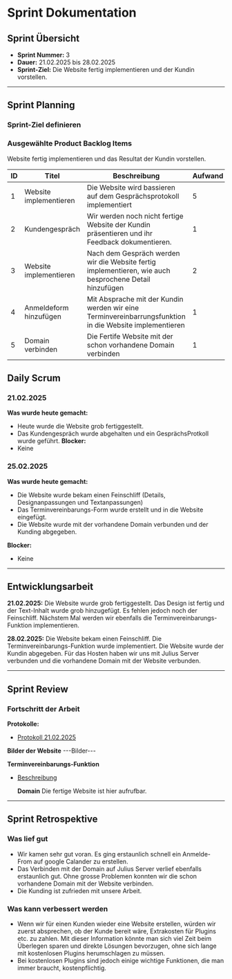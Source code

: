 # Sprint Dokumentation

## Sprint Übersicht

- **Sprint Nummer:** 3
- **Dauer:**  21.02.2025 bis 28.02.2025
- **Sprint-Ziel:** Die Website fertig implementieren und der Kundin vorstellen.

---

## Sprint Planning

### Sprint-Ziel definieren


### Ausgewählte Product Backlog Items
Website fertig implementieren und das Resultat der Kundin vorstellen.

| ID  | Titel  | Beschreibung  | Aufwand  | Verantwortlich  |
| --- | ------ | ------------ | -------- | -------------- |
|  1   |   Website implementieren    |   Die Website wird bassieren auf dem Gesprächsprotokoll implementiert| 5         |  Pascal & Keanu              |
|  2   |   Kundengespräch   |   Wir werden noch nicht fertige Website der Kundin präsentieren und ihr Feedback dokumentieren.| 1         |  Pascal & Keanu              |
|  3   |   Website implementieren   |   Nach dem Gespräch werden wir die Website fertig implementieren, wie auch besprochene Detail hinzufügen| 2         |  Pascal & Keanu              |
|  4   |   Anmeldeform hinzufügen   |  Mit Absprache mit der Kundin werden wir eine Terminvereinbarrungsfunktion in die Website implementieren| 1         |  Pascal & Keanu              |
|  5   |   Domain verbinden  | Die Fertife Website mit der schon vorhandene Domain verbinden | 1         |  Pascal & Keanu              |


## Daily Scrum

### 21.02.2025

 **Was wurde heute gemacht:**
  - Heute wurde die Website grob fertiggestellt.
  - Das Kundengespräch wurde abgehalten und ein GesprächsProtkoll wurde geführt.
  **Blocker:**
  - Keine
 
  ### 25.02.2025
  **Was wurde heute gemacht:**
  - Die Website wurde bekam einen Feinschliff (Details, Designanpassungen und Textanpassungen)
  - Das Terminvereinbarungs-Form wurde erstellt und in die Website eingefügt.
  - Die Website wurde mit der vorhandene Domain verbunden und der Kunding abgegeben.

  **Blocker:**
  - Keine

---

## Entwicklungsarbeit

**21.02.2025:** Die Website wurde grob fertiggestellt. Das Design ist fertig und der Text-Inhalt wurde grob hinzugefügt. Es fehlen jedoch noch der Feinschliff. Nächstem Mal werden wir ebenfalls die Terminvereinbarungs-Funktion implementieren.


**28.02.2025:** Die Website bekam einen Feinschliff. Die Terminvereinbarungs-Funktion wurde implementiert. Die Website wurde der Kundin abgegeben. Für das Hosten haben wir uns mit Julius Server verbunden und die vorhandene Domain mit der Website verbunden.

---

## Sprint Review

### Fortschritt der Arbeit

**Protokolle:**
- [Protokoll 21.02.2025](https://github.com/Kurizaki/Nagelstudio-Naildesign-Nataliya/blob/main/Gespr%C3%A4chsprotokoll/Protokoll03_21.02.2025.md)

**Bilder der Website**
---Bilder---

**Terminvereinbarungs-Funktion**
- [Beschreibung](https://github.com/Kurizaki/Nagelstudio-Naildesign-Nataliya/blob/main/Dokumentation/Terminvereinbarung-Funktions-Erkl%C3%A4rung.md)

  **Domain**
Die fertige Website ist hier aufrufbar.

---

## Sprint Retrospektive

### Was lief gut
- Wir kamen sehr gut voran. Es ging erstaunlich schnell ein Anmelde-From auf google Calander zu erstellen.
- Das Verbinden mit der Domain auf Julius Server verlief ebenfalls erstaunlich gut. Ohne grosse Problemen konnten wir die schon vorhandene Domain mit der Website verbinden.
- Die Kunding ist zufrieden mit unsere Arbeit.

### Was kann verbessert werden
- Wenn wir für einen Kunden wieder eine Website erstellen, würden wir zuerst absprechen, ob der Kunde bereit wäre, Extrakosten für Plugins etc. zu zahlen. Mit dieser Information könnte man sich viel Zeit beim Überlegen sparen und direkte Lösungen bevorzugen, ohne sich lange mit kostenlosen Plugins herumschlagen zu müssen.
- Bei kostenlosen Plugins sind jedoch einige wichtige Funktionen, die man immer braucht, kostenpflichtig.

